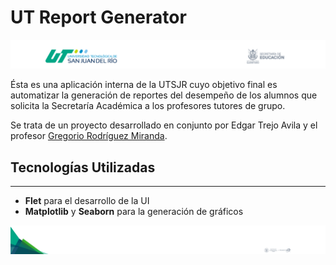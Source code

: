# UT Report Generator

![Imagen de encabezado que muestra el logo de la UTSJR](readme-assets/header.png)

Ésta es una aplicación interna de la UTSJR cuyo objetivo final es automatizar la generación de reportes del desempeño
de los alumnos que solicita la Secretaría Académica a los profesores tutores de grupo.

Se trata de un proyecto desarrollado en conjunto por Edgar Trejo Avila y el profesor [Gregorio Rodríguez Miranda](https://github.com/GoyoRodMir).

## Tecnologías Utilizadas
---

* **Flet** para el desarrollo de la UI
* **Matplotlib** y **Seaborn** para la generación de gráficos

![Imagen de pie de página que muestra los logos de las instituciones con las que está asociada la UTSJR](readme-assets/footer.png)
